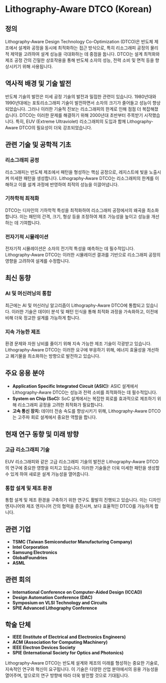 # Lithography-Aware DTCO (Korean)

## 정의

Lithography-Aware Design Technology Co-Optimization (DTCO)은 반도체 제조에서 설계와 공정을 동시에 최적화하는 접근 방식으로, 특히 리소그래피 공정의 물리적 제약을 고려하여 설계 성능을 극대화하는 데 중점을 둡니다. DTCO는 설계 최적화와 제조 공정 간의 긴밀한 상호작용을 통해 반도체 소자의 성능, 전력 소비 및 면적 등을 향상시키기 위해 사용됩니다.

## 역사적 배경 및 기술 발전

반도체 기술의 발전은 미세 공정 기술의 발전과 밀접한 관련이 있습니다. 1980년대와 1990년대에는 포토리소그래피 기술이 발전하면서 소자의 크기가 줄어들고 성능이 향상되었습니다. 그러나 이러한 기술적 진보는 리소그래피의 한계로 인해 점점 더 복잡해졌습니다. DTCO는 이러한 문제를 해결하기 위해 2000년대 초반부터 주목받기 시작했습니다. 특히, EUV (Extreme Ultraviolet) 리소그래피의 도입과 함께 Lithography-Aware DTCO의 필요성이 더욱 강조되었습니다.

## 관련 기술 및 공학적 기초

### 리소그래피 공정

리소그래피는 반도체 제조에서 패턴을 형성하는 핵심 공정으로, 레지스트에 빛을 노출시켜 미세한 패턴을 생성합니다. Lithography-Aware DTCO는 리소그래피의 한계를 이해하고 이를 설계 과정에 반영하여 최적의 성능을 이끌어냅니다.

### 기하학적 최적화

DTCO는 디자인의 기하학적 특성을 최적화하여 리소그래피 공정에서의 왜곡을 최소화합니다. 이는 패턴의 간격, 크기, 형상 등을 조정하여 제조 가능성을 높이고 성능을 개선하는 데 기여합니다.

### 전자기적 시뮬레이션

전자기적 시뮬레이션은 소자의 전기적 특성을 예측하는 데 필수적입니다. Lithography-Aware DTCO는 이러한 시뮬레이션 결과를 기반으로 리소그래피 공정의 영향을 고려하여 설계를 수정합니다.

## 최신 동향

### AI 및 머신러닝의 통합

최근에는 AI 및 머신러닝 알고리즘이 Lithography-Aware DTCO에 통합되고 있습니다. 이러한 기술은 데이터 분석 및 패턴 인식을 통해 최적화 과정을 가속화하고, 이전에 비해 더욱 정교한 설계를 가능하게 합니다.

### 지속 가능한 제조

환경 문제와 자원 낭비를 줄이기 위해 지속 가능한 제조 기술이 각광받고 있습니다. Lithography-Aware DTCO는 이러한 요구에 부응하기 위해, 에너지 효율성을 개선하고 폐기물을 최소화하는 방향으로 발전하고 있습니다.

## 주요 응용 분야

- **Application Specific Integrated Circuit (ASIC):** ASIC 설계에서 Lithography-Aware DTCO는 성능과 전력 소비를 최적화하는 데 필수적입니다.
- **System on Chip (SoC):** SoC 설계에서는 복잡한 회로를 효과적으로 제조하기 위해 리소그래피 공정을 고려한 최적화가 필요합니다.
- **고속 통신 장치:** 데이터 전송 속도를 향상시키기 위해, Lithography-Aware DTCO는 고주파 회로 설계에서 중요한 역할을 합니다.

## 현재 연구 동향 및 미래 방향

### 고급 리소그래피 기술

EUV 리소그래피와 같은 고급 리소그래피 기술의 발전은 Lithography-Aware DTCO의 연구에 중요한 영향을 미치고 있습니다. 이러한 기술들은 더욱 미세한 패턴을 생성할 수 있게 하여 새로운 설계 가능성을 열어줍니다.

### 통합 설계 및 제조 환경

통합 설계 및 제조 환경을 구축하기 위한 연구도 활발히 진행되고 있습니다. 이는 디자인 엔지니어와 제조 엔지니어 간의 협력을 증진시켜, 보다 효율적인 DTCO를 가능하게 합니다.

## 관련 기업

- **TSMC (Taiwan Semiconductor Manufacturing Company)**
- **Intel Corporation**
- **Samsung Electronics**
- **GlobalFoundries**
- **ASML**

## 관련 회의

- **International Conference on Computer-Aided Design (ICCAD)**
- **Design Automation Conference (DAC)**
- **Symposium on VLSI Technology and Circuits**
- **SPIE Advanced Lithography Conference**

## 학술 단체

- **IEEE (Institute of Electrical and Electronics Engineers)**
- **ACM (Association for Computing Machinery)**
- **IEEE Electron Devices Society**
- **SPIE (International Society for Optics and Photonics)**

Lithography-Aware DTCO는 반도체 설계와 제조의 미래를 형성하는 중요한 기술로, 지속적인 연구와 혁신이 요구됩니다. 이 기술은 다양한 산업 분야에서의 응용 가능성을 열어주며, 앞으로의 연구 방향에 따라 더욱 발전할 것으로 기대됩니다.